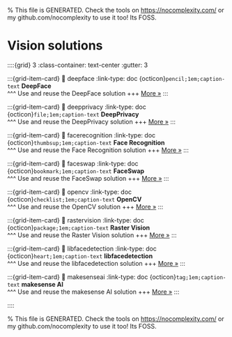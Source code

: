 
% This file is GENERATED. Check the tools on https://nocomplexity.com/ or my github.com/nocomplexity to use it too! Its FOSS. 

# Vision solutions 
::::{grid} 3
:class-container: text-center
:gutter: 3 

:::{grid-item-card}
:link: deepface
:link-type: doc
{octicon}`pencil;1em;caption-text` **DeepFace**        
^^^
Use and reuse the DeepFace solution
+++
[More »](deepface)
:::

:::{grid-item-card}
:link: deepprivacy
:link-type: doc
{octicon}`file;1em;caption-text` **DeepPrivacy**        
^^^
Use and reuse the DeepPrivacy solution
+++
[More »](deepprivacy)
:::

:::{grid-item-card}
:link: facerecognition
:link-type: doc
{octicon}`thumbsup;1em;caption-text` **Face Recognition**        
^^^
Use and reuse the Face Recognition solution
+++
[More »](facerecognition)
:::

:::{grid-item-card}
:link: faceswap
:link-type: doc
{octicon}`bookmark;1em;caption-text` **FaceSwap**        
^^^
Use and reuse the FaceSwap solution
+++
[More »](faceswap)
:::

:::{grid-item-card}
:link: opencv
:link-type: doc
{octicon}`checklist;1em;caption-text` **OpenCV**        
^^^
Use and reuse the OpenCV solution
+++
[More »](opencv)
:::

:::{grid-item-card}
:link: rastervision
:link-type: doc
{octicon}`package;1em;caption-text` **Raster Vision**        
^^^
Use and reuse the Raster Vision solution
+++
[More »](rastervision)
:::

:::{grid-item-card}
:link: libfacedetection
:link-type: doc
{octicon}`heart;1em;caption-text` **libfacedetection**        
^^^
Use and reuse the libfacedetection solution
+++
[More »](libfacedetection)
:::

:::{grid-item-card}
:link: makesenseai
:link-type: doc
{octicon}`tag;1em;caption-text` **makesense AI**        
^^^
Use and reuse the makesense AI solution
+++
[More »](makesenseai)
:::

::::


% This file is GENERATED. Check the tools on https://nocomplexity.com/ or my github.com/nocomplexity to use it too! Its FOSS. 

